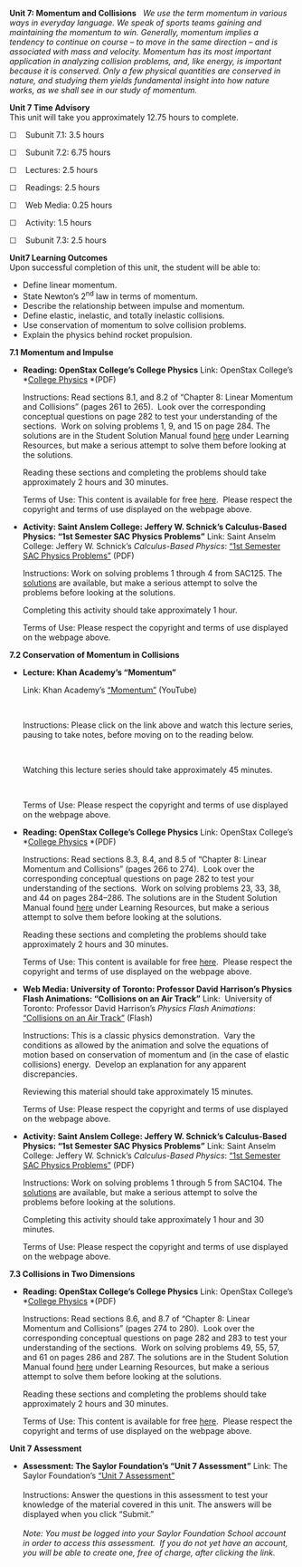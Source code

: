 **Unit 7: Momentum and Collisions** <span id="7"></span> 
*We use the term momentum in various ways in everyday language. We speak
of sports teams gaining and maintaining the momentum to win. Generally,
momentum implies a tendency to continue on course – to move in the same
direction – and is associated with mass and velocity. Momentum has its
most important application in analyzing collision problems, and, like
energy, is important because it is conserved. Only a few physical
quantities are conserved in nature, and studying them yields fundamental
insight into how nature works, as we shall see in our study of
momentum.*

**Unit 7 Time Advisory**  
This unit will take you approximately 12.75 hours to complete.  
  
 ☐    Subunit 7.1: 3.5 hours  
  
 ☐    Subunit 7.2: 6.75 hours

  
 ☐    Lectures: 2.5 hours  
  
 ☐    Readings: 2.5 hours  
  
 ☐    Web Media: 0.25 hours  
  
 ☐    Activity: 1.5 hours

  
 ☐    Subunit 7.3: 2.5 hours

**Unit7 Learning Outcomes**  
Upon successful completion of this unit, the student will be able to:
-   Define linear momentum.
-   State Newton’s 2<sup>nd</sup> law in terms of momentum.
-   Describe the relationship between impulse and momentum.
-   Define elastic, inelastic, and totally inelastic collisions.
-   Use conservation of momentum to solve collision problems.
-   Explain the physics behind rocket propulsion.

**7.1 Momentum and Impulse** <span id="7.1"></span> 
-   **Reading: OpenStax College’s College Physics**
    Link: OpenStax College’s *[College
    Physics](http://www.saylor.org/site/wp-content/uploads/2013/02/PHYS101_OpenStaxCollege_College-Physics.pdf) *(PDF)  
      
     Instructions: Read sections 8.1, and 8.2 of “Chapter 8: Linear
    Momentum and Collisions” (pages 261 to 265).  Look over the
    corresponding conceptual questions on page 282 to test your
    understanding of the sections.  Work on solving problems 1, 9, and
    15 on page 284. The solutions are in the Student Solution Manual
    found [here](http://openstaxcollege.org/textbooks/college-physics)
    under Learning Resources, but make a serious attempt to solve them
    before looking at the solutions.  
      
     Reading these sections and completing the problems should take
    approximately 2 hours and 30 minutes.  
      
     Terms of Use: This content is available for free
    [here](http://cnx.org/content/col11406/1.7).  Please respect the
    copyright and terms of use displayed on the webpage above.

-   **Activity: Saint Anslem College: Jeffery W. Schnick’s
    Calculus-Based Physics: “1st Semester SAC Physics Problems”**
    Link: Saint Anselm College: Jeffery W. Schnick’s *Calculus-Based
    Physics*: [“1st Semester SAC Physics
    Problems”](http://www.anselm.edu/internet/physics/cbphysics/downloadsI/sacProblemsIa13.pdf)
    (PDF)  
      
     Instructions: Work on solving problems 1 through 4 from SAC125. The
    [solutions](http://www.anselm.edu/internet/physics/cbphysics/sacSolutionsI.html)
    are available, but make a serious attempt to solve the problems
    before looking at the solutions.  
      
     Completing this activity should take approximately 1 hour.  
      
     Terms of Use: Please respect the copyright and terms of use
    displayed on the webpage above.

**7.2 Conservation of Momentum in Collisions** <span id="7.2"></span> 
-   **Lecture: Khan Academy’s “Momentum”**

    Link: Khan Academy’s
    [“Momentum”](https://www.khanacademy.org/science/physics/linear-momentum/momentum-tutorial/v/introduction-to-momentum)
    (YouTube)

     

    Instructions: Please click on the link above and watch this lecture
    series, pausing to take notes, before moving on to the reading
    below.

     

    Watching this lecture series should take approximately 45 minutes.

     

    Terms of Use: Please respect the copyright and terms of use
    displayed on the webpage above.

-   **Reading: OpenStax College’s College Physics**
    Link: OpenStax College’s *[College
    Physics](http://www.saylor.org/site/wp-content/uploads/2013/02/PHYS101_OpenStaxCollege_College-Physics.pdf) *(PDF)  
      
     Instructions: Read sections 8.3, 8.4, and 8.5 of “Chapter 8: Linear
    Momentum and Collisions” (pages 266 to 274).  Look over the
    corresponding conceptual questions on page 282 to test your
    understanding of the sections.  Work on solving problems 23, 33, 38,
    and 44 on pages 284–286. The solutions are in the Student Solution
    Manual found
    [here](http://openstaxcollege.org/textbooks/college-physics) under
    Learning Resources, but make a serious attempt to solve them before
    looking at the solutions.  
      
     Reading these sections and completing the problems should take
    approximately 2 hours and 30 minutes.  
      
     Terms of Use: This content is available for free
    [here](http://cnx.org/content/col11406/1.7).  Please respect the
    copyright and terms of use displayed on the webpage above.

-   **Web Media: University of Toronto: Professor David Harrison’s
    Physics Flash Animations: “Collisions on an Air Track”**
    Link:  University of Toronto: Professor David Harrison’s *Physics
    Flash Animations*: [“Collisions on an Air
    Track”](http://faraday.physics.utoronto.ca/PVB/Harrison/Flash/ClassMechanics/AirTrack/AirTrack.html) (Flash)  
      
     Instructions: This is a classic physics demonstration.  Vary the
    conditions as allowed by the animation and solve the equations of
    motion based on conservation of momentum and (in the case of elastic
    collisions) energy.  Develop an explanation for any apparent
    discrepancies.  
      
     Reviewing this material should take approximately 15 minutes.  
      
     Terms of Use: Please respect the copyright and terms of use
    displayed on the webpage above.

-   **Activity: Saint Anslem College: Jeffery W. Schnick’s
    Calculus-Based Physics: “1st Semester SAC Physics Problems”**
    Link: Saint Anselm College: Jeffery W. Schnick’s *Calculus-Based
    Physics*: [“1st Semester SAC Physics
    Problems”](http://www.anselm.edu/internet/physics/cbphysics/downloadsI/sacProblemsIa13.pdf)
    (PDF)  
      
     Instructions: Work on solving problems 1 through 5 from SAC104. The
    [solutions](http://www.anselm.edu/internet/physics/cbphysics/sacSolutionsI.html)
    are available, but make a serious attempt to solve the problems
    before looking at the solutions.  
      
     Completing this activity should take approximately 1 hour and 30
    minutes.  
      
     Terms of Use: Please respect the copyright and terms of use
    displayed on the webpage above.

**7.3 Collisions in Two Dimensions** <span id="7.3"></span> 
-   **Reading: OpenStax College’s College Physics**
    Link: OpenStax College’s *[College
    Physics](http://www.saylor.org/site/wp-content/uploads/2013/02/PHYS101_OpenStaxCollege_College-Physics.pdf) *(PDF)  
      
     Instructions: Read sections 8.6, and 8.7 of “Chapter 8: Linear
    Momentum and Collisions” (pages 274 to 280).  Look over the
    corresponding conceptual questions on page 282 and 283 to test your
    understanding of the sections.  Work on solving problems 49, 55, 57,
    and 61 on pages 286 and 287. The solutions are in the Student
    Solution Manual found
    [here](http://openstaxcollege.org/textbooks/college-physics) under
    Learning Resources, but make a serious attempt to solve them before
    looking at the solutions.  
      
     Reading these sections and completing the problems should take
    approximately 2 hours and 30 minutes.  
      
     Terms of Use: This content is available for free
    [here](http://cnx.org/content/col11406/1.7).  Please respect the
    copyright and terms of use displayed on the webpage above.

**Unit 7 Assessment** <span id="7.4"></span> 
-   **Assessment: The Saylor Foundation’s “Unit 7 Assessment”**
    Link: The Saylor Foundation’s [“Unit 7
    Assessment”](http://school.saylor.org/mod/quiz/view.php?id=1278)  
        
     Instructions: Answer the questions in this assessment to test your
    knowledge of the material covered in this unit. The answers will be
    displayed when you click “Submit.”  
        
     *Note: You must be logged into your Saylor Foundation School
    account in order to access this assessment.  If you do not yet have
    an account, you will be able to create one, free of charge, after
    clicking the link.*


